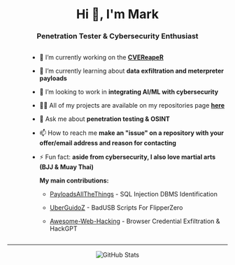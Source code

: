 <h1 align="center">Hi 👋, I'm Mark</h1>
<h3 align="center">Penetration Tester & Cybersecurity Enthusiast</h3>

<div style="display: flex; justify-content: center;">
  <div style="padding-left: 50px;">

  - 🔭 I’m currently working on the [**CVEReapeR**](https://github.com/MarkCyber/CVEReapeR-ThreatOpsAI)

  - 🌱 I’m currently learning about **data exfiltration and meterpreter payloads**

  - 👯 I’m looking to work in **integrating AI/ML with cybersecurity**

  - 👨‍💻 All of my projects are available on my repositories page [**here**](https://github.com/MarkCyber?tab=repositories)

  - 💬 Ask me about **penetration testing & OSINT**

  - 📫 How to reach me **make an "issue" on a repository with your offer/email address and reason for contacting**

  - ⚡ Fun fact: **aside from cybersecurity, I also love martial arts (BJJ & Muay Thai)**

    **My main contributions:** 

    - [PayloadsAllTheThings](https://github.com/swisskyrepo/PayloadsAllTheThings) - SQL Injection DBMS Identification

    - [UberGuidoZ](https://github.com/UberGuidoZ/Flipper) - BadUSB Scripts For FlipperZero

    - [Awesome-Web-Hacking](https://github.com/infoslack/awesome-web-hacking) - Browser Credential Exfiltration & HackGPT

  </div>
</div>

---
<p align="center">
  <img src="https://github-readme-stats.vercel.app/api?username=markcyber&show_icons=true&theme=github_dark&hide_rank=true&hide_title=true&disable_animations=true&hide=issues,prs&show=prs_merged" alt="GitHub Stats"/>
</p>

<!-- https://github.com/anuraghazra/github-readme-stats for stats-->

